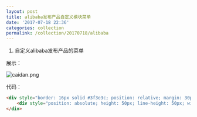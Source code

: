 ```yaml
---
layout: post
title: alibaba发布产品自定义模块菜单
date: '2017-07-18 22:36'
categories: collection
permalink: /collection/20170718/alibaba
---
```


1. 自定义alibaba发布产品的菜单

展示：

![caidan.png](https://i.loli.net/2017/07/18/596e20dee14cf.png)

代码：

```html
<div style="border: 16px solid #3f3e3c; position: relative; margin: 30px 0; width: 718px;">
    <div style="position: absolute; height: 50px; line-height: 50px; width: 300px; background-color: #e8325a; margin: -27px 40px; border-radius: 15px; border: 2px solid #fff;font-family: Arial; font-size: 28px; text-align: center; color: #fff;letter-spacing: -2px;">MY TITLE</div>
</div>
```
